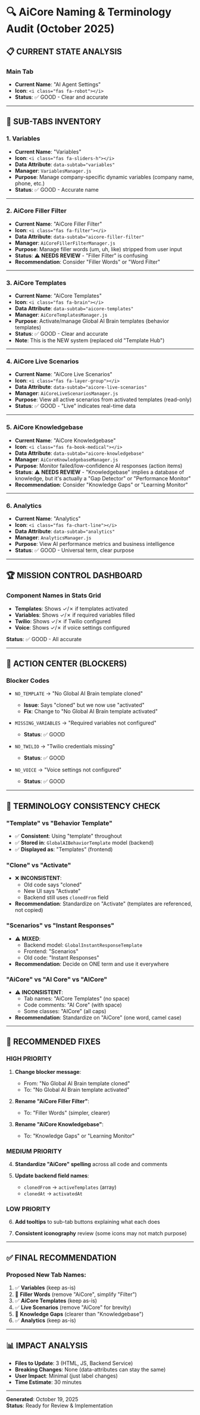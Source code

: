 # 🔍 AiCore Naming & Terminology Audit (October 2025)

## 📋 **CURRENT STATE ANALYSIS**

### **Main Tab**
- **Current Name**: "AI Agent Settings"
- **Icon**: `<i class="fas fa-robot"></i>`
- **Status**: ✅ GOOD - Clear and accurate

---

## 🎯 **SUB-TABS INVENTORY**

### **1. Variables**
- **Current Name**: "Variables"
- **Icon**: `<i class="fas fa-sliders-h"></i>`
- **Data Attribute**: `data-subtab="variables"`
- **Manager**: `VariablesManager.js`
- **Purpose**: Manage company-specific dynamic variables (company name, phone, etc.)
- **Status**: ✅ GOOD - Accurate name

---

### **2. AiCore Filler Filter**
- **Current Name**: "AiCore Filler Filter"
- **Icon**: `<i class="fas fa-filter"></i>`
- **Data Attribute**: `data-subtab="aicore-filler-filter"`
- **Manager**: `AiCoreFillerFilterManager.js`
- **Purpose**: Manage filler words (um, uh, like) stripped from user input
- **Status**: ⚠️ **NEEDS REVIEW** - "Filler Filter" is confusing
- **Recommendation**: Consider "Filler Words" or "Word Filter"

---

### **3. AiCore Templates**
- **Current Name**: "AiCore Templates"
- **Icon**: `<i class="fas fa-brain"></i>`
- **Data Attribute**: `data-subtab="aicore-templates"`
- **Manager**: `AiCoreTemplatesManager.js`
- **Purpose**: Activate/manage Global AI Brain templates (behavior templates)
- **Status**: ✅ GOOD - Clear and accurate
- **Note**: This is the NEW system (replaced old "Template Hub")

---

### **4. AiCore Live Scenarios**
- **Current Name**: "AiCore Live Scenarios"
- **Icon**: `<i class="fas fa-layer-group"></i>`
- **Data Attribute**: `data-subtab="aicore-live-scenarios"`
- **Manager**: `AiCoreLiveScenariosManager.js`
- **Purpose**: View all active scenarios from activated templates (read-only)
- **Status**: ✅ GOOD - "Live" indicates real-time data

---

### **5. AiCore Knowledgebase**
- **Current Name**: "AiCore Knowledgebase"
- **Icon**: `<i class="fas fa-book-medical"></i>`
- **Data Attribute**: `data-subtab="aicore-knowledgebase"`
- **Manager**: `AiCoreKnowledgebaseManager.js`
- **Purpose**: Monitor failed/low-confidence AI responses (action items)
- **Status**: ⚠️ **NEEDS REVIEW** - "Knowledgebase" implies a database of knowledge, but it's actually a "Gap Detector" or "Performance Monitor"
- **Recommendation**: Consider "Knowledge Gaps" or "Learning Monitor"

---

### **6. Analytics**
- **Current Name**: "Analytics"
- **Icon**: `<i class="fas fa-chart-line"></i>`
- **Data Attribute**: `data-subtab="analytics"`
- **Manager**: `AnalyticsManager.js`
- **Purpose**: View AI performance metrics and business intelligence
- **Status**: ✅ GOOD - Universal term, clear purpose

---

## 🏆 **MISSION CONTROL DASHBOARD**

### **Component Names in Stats Grid**
- **Templates**: Shows ✓/✗ if templates activated
- **Variables**: Shows ✓/✗ if required variables filled
- **Twilio**: Shows ✓/✗ if Twilio configured
- **Voice**: Shows ✓/✗ if voice settings configured

**Status**: ✅ GOOD - All accurate

---

## 🚨 **ACTION CENTER (BLOCKERS)**

### **Blocker Codes**
- `NO_TEMPLATE` → "No Global AI Brain template cloned"
  - **Issue**: Says "cloned" but we now use "activated"
  - **Fix**: Change to "No Global AI Brain template activated"
  
- `MISSING_VARIABLES` → "Required variables not configured"
  - **Status**: ✅ GOOD
  
- `NO_TWILIO` → "Twilio credentials missing"
  - **Status**: ✅ GOOD
  
- `NO_VOICE` → "Voice settings not configured"
  - **Status**: ✅ GOOD

---

## 📝 **TERMINOLOGY CONSISTENCY CHECK**

### **"Template" vs "Behavior Template"**
- ✅ **Consistent**: Using "template" throughout
- ✅ **Stored in**: `GlobalAIBehaviorTemplate` model (backend)
- ✅ **Displayed as**: "Templates" (frontend)

### **"Clone" vs "Activate"**
- ❌ **INCONSISTENT**: 
  - Old code says "cloned"
  - New UI says "Activate"
  - Backend still uses `clonedFrom` field
- **Recommendation**: Standardize on "Activate" (templates are referenced, not copied)

### **"Scenarios" vs "Instant Responses"**
- ⚠️ **MIXED**: 
  - Backend model: `GlobalInstantResponseTemplate`
  - Frontend: "Scenarios"
  - Old code: "Instant Responses"
- **Recommendation**: Decide on ONE term and use it everywhere

### **"AiCore" vs "AI Core" vs "AICore"**
- ⚠️ **INCONSISTENT**:
  - Tab names: "AiCore Templates" (no space)
  - Code comments: "AI Core" (with space)
  - Some classes: "AICore" (all caps)
- **Recommendation**: Standardize on "AiCore" (one word, camel case)

---

## 🔧 **RECOMMENDED FIXES**

### **HIGH PRIORITY**

1. **Change blocker message**: 
   - From: "No Global AI Brain template cloned"
   - To: "No Global AI Brain template activated"

2. **Rename "AiCore Filler Filter"**:
   - To: "Filler Words" (simpler, clearer)

3. **Rename "AiCore Knowledgebase"**:
   - To: "Knowledge Gaps" or "Learning Monitor"

### **MEDIUM PRIORITY**

4. **Standardize "AiCore" spelling** across all code and comments

5. **Update backend field names**:
   - `clonedFrom` → `activeTemplates` (array)
   - `clonedAt` → `activatedAt`

### **LOW PRIORITY**

6. **Add tooltips** to sub-tab buttons explaining what each does

7. **Consistent iconography** review (some icons may not match purpose)

---

## ✅ **FINAL RECOMMENDATION**

### **Proposed New Tab Names:**
1. ✅ **Variables** (keep as-is)
2. 🔄 **Filler Words** (remove "AiCore", simplify "Filter")
3. ✅ **AiCore Templates** (keep as-is)
4. ✅ **Live Scenarios** (remove "AiCore" for brevity)
5. 🔄 **Knowledge Gaps** (clearer than "Knowledgebase")
6. ✅ **Analytics** (keep as-is)

---

## 📊 **IMPACT ANALYSIS**

- **Files to Update**: 3 (HTML, JS, Backend Service)
- **Breaking Changes**: None (data-attributes can stay the same)
- **User Impact**: Minimal (just label changes)
- **Time Estimate**: 30 minutes

---

**Generated**: October 19, 2025  
**Status**: Ready for Review & Implementation

